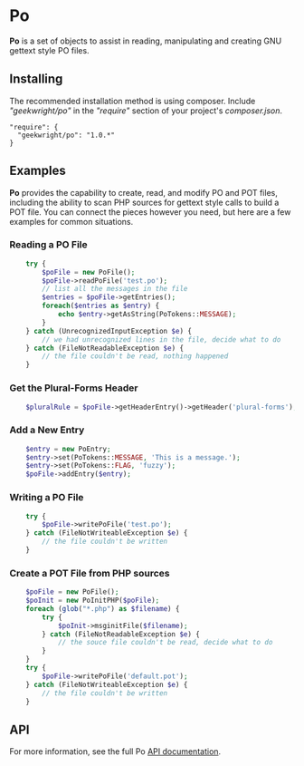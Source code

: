 # Po
__Po__ is a set of objects to assist in reading, manipulating and creating GNU gettext style PO files.

## Installing
The recommended installation method is using composer. Include _"geekwright/po"_ in the _"require"_ section of your project's _composer.json_.
```
"require": {
  "geekwright/po": "1.0.*"
}
```

## Examples
__Po__ provides the capability to create, read, and modify PO and POT files, including the ability to scan PHP sources for gettext style calls to build a POT file. You can connect the pieces however you need, but here are a few examples for common situations.

### Reading a PO File
```PHP
    try {
        $poFile = new PoFile();
        $poFile->readPoFile('test.po');
        // list all the messages in the file
        $entries = $poFile->getEntries();
        foreach($entries as $entry) {
            echo $entry->getAsString(PoTokens::MESSAGE);
        }
    } catch (UnrecognizedInputException $e) {
        // we had unrecognized lines in the file, decide what to do
    } catch (FileNotReadableException $e) {
        // the file couldn't be read, nothing happened
    }

```

### Get the Plural-Forms Header
```PHP
    $pluralRule = $poFile->getHeaderEntry()->getHeader('plural-forms');
```

### Add a New Entry
```PHP
    $entry = new PoEntry;
    $entry->set(PoTokens::MESSAGE, 'This is a message.');
    $entry->set(PoTokens::FLAG, 'fuzzy');
    $poFile->addEntry($entry);
```

### Writing a PO File
```PHP
    try {
        $poFile->writePoFile('test.po');
    } catch (FileNotWriteableException $e) {
        // the file couldn't be written
    }
```

### Create a POT File from PHP sources
```PHP
    $poFile = new PoFile();
    $poInit = new PoInitPHP($poFile);
    foreach (glob("*.php") as $filename) {
        try {
            $poInit->msginitFile($filename);
        } catch (FileNotReadableException $e) {
            // the souce file couldn't be read, decide what to do
        }
    }
    try {
        $poFile->writePoFile('default.pot');
    } catch (FileNotWriteableException $e) {
        // the file couldn't be written
    }
```

## API
For more information, see the full Po [API documentation](http://geekwright.github.io/Po/api/).
